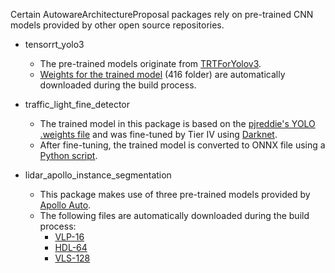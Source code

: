 Certain AutowareArchitectureProposal packages rely on pre-trained CNN models provided by other open source repositories.
- tensorrt_yolo3
    - The pre-trained models originate from [TRTForYolov3](https://github.com/lewes6369/TensorRT-Yolov3). 
    - [Weights for the trained model](https://drive.google.com/drive/folders/18OxNcRrDrCUmoAMgngJlhEglQ1Hqk_NJ) (416 folder) are automatically downloaded during the build process.


- traffic_light_fine_detector
    - The trained model in this package is based on the [pjreddie's YOLO .weights file](https://pjreddie.com/media/files/yolov3.weights) and was fine-tuned by Tier IV using [Darknet](https://github.com/pjreddie/darknet).
    - After fine-tuning, the trained model is converted to ONNX file using a [Python script](https://github.com/tier4/AutowareArchitectureProposal.iv/blob/master/src/perception/traffic_light_recognition/traffic_light_fine_detector/scripts/yolov3_to_onnx.py).


- lidar_apollo_instance_segmentation
    - This package makes use of three pre-trained models provided by [Apollo Auto](https://github.com/ApolloAuto). 
    - The following files are automatically downloaded during the build process:
      - [VLP-16](https://github.com/ApolloAuto/apollo/raw/88bfa5a1acbd20092963d6057f3a922f3939a183/modules/perception/production/data/perception/lidar/models/cnnseg/velodyne16/deploy.caffemodel)
      - [HDL-64](https://github.com/ApolloAuto/apollo/raw/88bfa5a1acbd20092963d6057f3a922f3939a183/modules/perception/production/data/perception/lidar/models/cnnseg/velodyne64/deploy.caffemodel)
      - [VLS-128](https://github.com/ApolloAuto/apollo/raw/91844c80ee4bd0cc838b4de4c625852363c258b5/modules/perception/production/data/perception/lidar/models/cnnseg/velodyne128/deploy.caffemodel)
